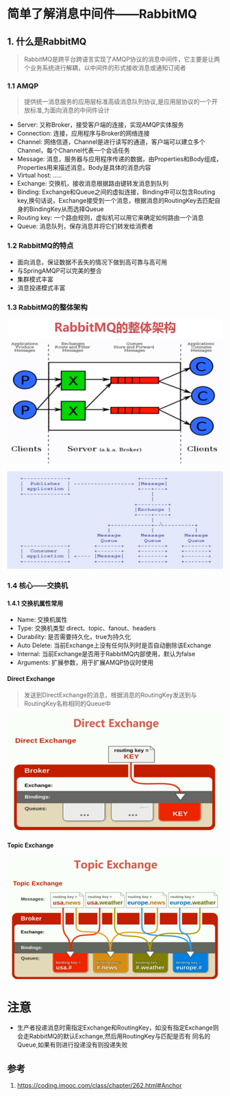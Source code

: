 # 简单了解消息中间件——RabbitMQ
## 1. 什么是RabbitMQ
> RabbitMQ是跨平台跨语言实现了AMQP协议的消息中间件，它主要是让两个业务系统进行解耦，以中间件的形式接收消息或通知订阅者
### 1.1 AMQP
> 提供统一消息服务的应用层标准高级消息队列协议,是应用层协议的一个开放标准,为面向消息的中间件设计
* Server: 又称Broker，接受客户端的连接，实现AMQP实体服务
* Connection: 连接，应用程序与Broker的网络连接
* Channel: 网络信道，Channel是进行读写的通道，客户端可以建立多个Channel，每个Channel代表一个会话任务
* Message: 消息，服务器与应用程序传递的数据，由Properties和Body组成，Properties用来描述消息，Body是具体的消息内容
* Virtual host: .....
* Exchange: 交换机，接收消息根据路由键转发消息到队列
* Binding: Exchange和Queue之间的虚拟连接，Binding中可以包含Routing key,换句话说，Exchange接受到一个消息，根据消息的RoutingKey去匹配自身的BindingKey从而选择Queue
* Routing key: 一个路由规则，虚拟机可以用它来确定如何路由一个消息
* Queue: 消息队列，保存消息并将它们转发给消费者
### 1.2 RabbitMQ的特点
* 面向消息，保证数据不丢失的情况下做到高可靠与高可用
* 与SpringAMQP可以完美的整合
* 集群模式丰富
* 消息投递模式丰富
### 1.3 RabbitMQ的整体架构

![](rabbitmq_1.png)

![](rabbitmq_2.png)

### 1.4 核心——交换机
#### 1.4.1 交换机属性常用
* Name: 交换机属性
* Type: 交换机类型 direct、topic、fanout、headers
* Durability: 是否需要持久化，true为持久化 
* Auto Delete: 当前Exchange上没有任何队列时是否自动删除该Exchange
* Internal: 当前Exchange是否用于RabbitMQ内部使用，默认为false
* Arguments: 扩展参数，用于扩展AMQP协议时使用
#### Direct Exchange
> 发送到DirectExchange的消息，根据消息的RoutingKey发送到与RoutingKey名称相同的Queue中

![](rabbitmq_4.png)
#### Topic Exchange

![](rabbitmq_3.png)
# 注意
* 生产者投递消息时需指定Exchange和RoutingKey，如没有指定Exchange则会走RabbitMQ的默认Exchange,然后用RoutingKey与匹配是否有
同名的Queue,如果有则进行投递没有则投递失败

## 参考
1. https://coding.imooc.com/class/chapter/262.html#Anchor